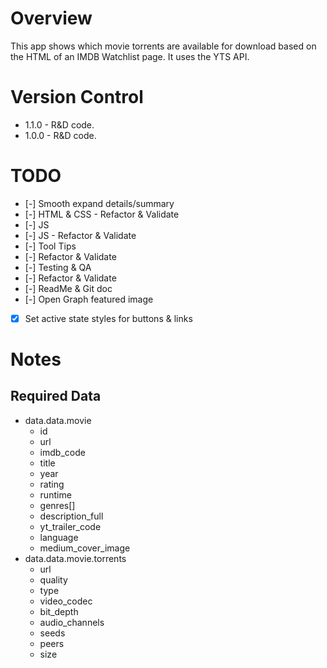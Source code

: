 # Overview
This app shows which movie torrents are available for download based on the HTML of an IMDB Watchlist page. It uses the YTS API.



# Version Control
- 1.1.0 - R&D code.
- 1.0.0 - R&D code.



# TODO
- [-] Smooth expand details/summary
- [-] HTML & CSS - Refactor & Validate
- [-] JS
- [-] JS - Refactor & Validate
- [-] Tool Tips
- [-] Refactor & Validate
- [-] Testing & QA
- [-] Refactor & Validate
- [-] ReadMe & Git doc
- [-] Open Graph featured image
- [x] Set active state styles for buttons & links



# Notes

## Required Data 
- data.data.movie
    - id
    - url
    - imdb_code
    - title
    - year
    - rating
    - runtime
    - genres[]
    - description_full
    - yt_trailer_code
    - language
    - medium_cover_image
- data.data.movie.torrents
    - url
    - quality
    - type
    - video_codec
    - bit_depth
    - audio_channels
    - seeds
    - peers
    - size